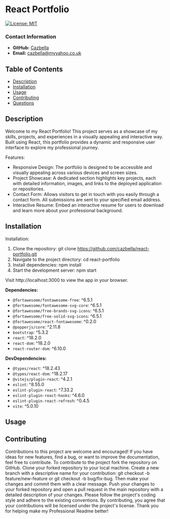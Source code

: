 
  # React Portfolio

[![License: MIT](https://img.shields.io/badge/License-MIT-yellow.svg)](https://opensource.org/licenses/MIT)

### Contact Information
- **GitHub:** [Cazbella](https://github.com/Cazbella)
- **Email:** cazbella@myyahoo.co.uk



## Table of Contents
- [Description](#description)
- [Installation](#installation)
- [Usage](#usage)
- [Contributing](#contributing)
- [Questions](#questions)


## Description
Welcome to my React Portfolio! This project serves as a showcase of my skills, projects, and experiences in a visually appealing and interactive way. Built using React, this portfolio provides a dynamic and responsive user interface to explore my professional journey.

Features:
- Responsive Design: The portfolio is designed to be accessible and visually appealing across various devices and screen sizes.
- Project Showcase: A dedicated section highlights key projects, each with detailed information, images, and links to the deployed application or repositories.
- Contact Form: Allows visitors to get in touch with you easily through a contact form. All submissions are sent to your specified email address.
- Interactive Resume: Embed an interactive resume for users to download and learn more about your professional background.

## Installation
Installation:
1. Clone the repository: git clone https://github.com/cazbella/react-portfolio.git
2. Navigate to the project directory: cd react-portfolio
3. Install dependencies: npm install
4. Start the development server: npm start

Visit http://localhost:3000 to view the app in your browser.

**Dependencies:**
- `@fortawesome/fontawesome-free`: ^6.5.1
- `@fortawesome/fontawesome-svg-core`: ^6.5.1
- `@fortawesome/free-brands-svg-icons`: ^6.5.1
- `@fortawesome/free-solid-svg-icons`: ^6.5.1
- `@fortawesome/react-fontawesome`: ^0.2.0
- `@popperjs/core`: ^2.11.8
- `bootstrap`: ^5.3.2
- `react`: ^18.2.0
- `react-dom`: ^18.2.0
- `react-router-dom`: ^6.10.0

**DevDependencies:**
- `@types/react`: ^18.2.43
- `@types/react-dom`: ^18.2.17
- `@vitejs/plugin-react`: ^4.2.1
- `eslint`: ^8.55.0
- `eslint-plugin-react`: ^7.33.2
- `eslint-plugin-react-hooks`: ^4.6.0
- `eslint-plugin-react-refresh`: ^0.4.5
- `vite`: ^5.0.10


## Usage


## Contributing
Contributions to this project are welcome and encouraged! If you have ideas for new features, find a bug, or want to improve the documentation, feel free to contribute. To contribute to the project fork the repository on GitHub. Clone your forked repository to your local machine. Create a new branch with a descriptive name for your contribution: git checkout -b feature/new-feature or git checkout -b bug/fix-bug. Then make your changes and commit them with a clear message. Push your changes to your forked repository and open a pull request in the main repository with a detailed description of your changes. Please follow the project's coding style and adhere to the existing conventions. By contributing, you agree that your contributions will be licensed under the project's license. Thank you for helping make my Professional Readme better!
